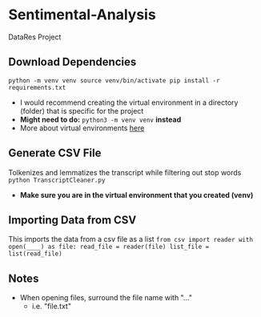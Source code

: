 # Sentimental-Analysis
DataRes Project

## Download Dependencies
`
python -m venv venv
source venv/bin/activate
pip install -r requirements.txt
`
- I would recommend creating the virtual environment in a directory (folder) that is specific for the project
- **Might need to do:** `python3 -m venv venv` **instead**
- More about virtual environments [here](https://www.youtube.com/watch?v=Kg1Yvry_Ydk&t=367s)

## Generate CSV File
Tolkenizes and lemmatizes the transcript while filtering out stop words
`python TranscriptCleaner.py`
- **Make sure you are in the virtual environment that you created (venv)**

## Importing Data from CSV 
This imports the data from a csv file as a list
`
from csv import reader
with open(____) as file:
  read_file = reader(file)
  list_file = list(read_file)
`
  
## Notes
- When opening files, surround the file name with "..."
  - i.e. "file.txt"



